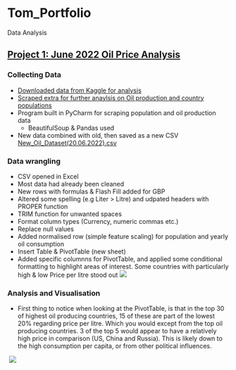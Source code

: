 # Tom_Portfolio

Data Analysis


## [Project 1: June 2022 Oil Price Analysis](https://github.com/jaffacakes2323/oil_price_scraping)

### Collecting Data
- [Downloaded data from Kaggle for analysis](https://www.kaggle.com/datasets/zusmani/petrolgas-prices-worldwide)
- [Scraped extra for further anaylsis on Oil production and country populations](https://www.worldometers.info/oil/oil-production-by-country/)
- Program built in PyCharm for scraping population and oil production data
  - BeautifulSoup & Pandas used
- New data combined with old, then saved as a new CSV [New_Oil_Dataset(20.06.2022).csv](https://github.com/jaffacakes2323/oil_price_scraping/blob/main/New_Oil_Dataset(20.06.2022).csv)

### Data wrangling
- CSV opened in Excel
- Most data had already been cleaned
- New rows with formulas & Flash Fill added for GBP
- Altered some spelling (e.g Liter > Litre) and udpated headers with PROPER function
- TRIM function for unwanted spaces
- Format column types (Currency, numeric commas etc.)
- Replace null values
- Added normalised row (simple feature scaling) for population and yearly oil consumption
- Insert Table & PivotTable (new sheet)
- Added specific columnns for PivotTable, and applied some conditional formatting to highlight areas of interest. Some countries with particularly high & low Price per litre stood out
![](https://github.com/jaffacakes2323/Tom_Portfolio/blob/main/images/oil_pivot.png)

### Analysis and Visualisation
- First thing to notice when looking at the PivotTable, is that in the top 30 of highest oil producing countries, 15 of these are part of the lowest 20% regarding price per litre. Which you would except from the top oil producing countries. 3 of the top 5 would appear to have a relatively high price in comparison (US, China and Russia). This is likely down to the high consumption per capita, or from other political influences. 

![]()
![](https://github.com/jaffacakes2323/Tom_Portfolio/blob/main/images/oil_production.png)
